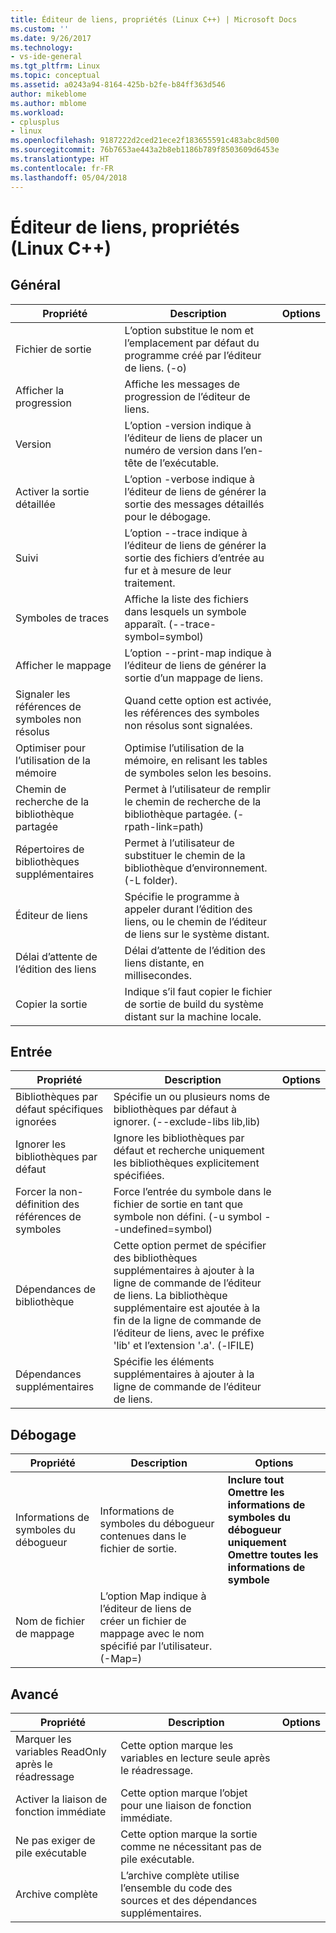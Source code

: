 ```yaml
---
title: Éditeur de liens, propriétés (Linux C++) | Microsoft Docs
ms.custom: ''
ms.date: 9/26/2017
ms.technology:
- vs-ide-general
ms.tgt_pltfrm: Linux
ms.topic: conceptual
ms.assetid: a0243a94-8164-425b-b2fe-b84ff363d546
author: mikeblome
ms.author: mblome
ms.workload:
- cplusplus
- linux
ms.openlocfilehash: 9187222d2ced21ece2f183655591c483abc8d500
ms.sourcegitcommit: 76b7653ae443a2b8eb1186b789f8503609d6453e
ms.translationtype: HT
ms.contentlocale: fr-FR
ms.lasthandoff: 05/04/2018
---
```

# <a name="linker-properties-linux-c"></a>Éditeur de liens, propriétés (Linux C++)

## <a name="general"></a>Général

Propriété | Description | Options
--- | ---| ---
Fichier de sortie | L’option substitue le nom et l’emplacement par défaut du programme créé par l’éditeur de liens. (-o)
Afficher la progression | Affiche les messages de progression de l’éditeur de liens.
Version | L’option -version indique à l’éditeur de liens de placer un numéro de version dans l’en-tête de l’exécutable.
Activer la sortie détaillée | L’option -verbose indique à l’éditeur de liens de générer la sortie des messages détaillés pour le débogage.
Suivi | L’option --trace indique à l’éditeur de liens de générer la sortie des fichiers d’entrée au fur et à mesure de leur traitement.
Symboles de traces | Affiche la liste des fichiers dans lesquels un symbole apparaît. (--trace-symbol=symbol)
Afficher le mappage | L’option --print-map indique à l’éditeur de liens de générer la sortie d’un mappage de liens.
Signaler les références de symboles non résolus | Quand cette option est activée, les références des symboles non résolus sont signalées.
Optimiser pour l’utilisation de la mémoire | Optimise l’utilisation de la mémoire, en relisant les tables de symboles selon les besoins.
Chemin de recherche de la bibliothèque partagée | Permet à l’utilisateur de remplir le chemin de recherche de la bibliothèque partagée. (-rpath-link=path)
Répertoires de bibliothèques supplémentaires | Permet à l’utilisateur de substituer le chemin de la bibliothèque d’environnement. (-L folder).
Éditeur de liens | Spécifie le programme à appeler durant l’édition des liens, ou le chemin de l’éditeur de liens sur le système distant.
Délai d’attente de l’édition des liens | Délai d’attente de l’édition des liens distante, en millisecondes.
Copier la sortie | Indique s’il faut copier le fichier de sortie de build du système distant sur la machine locale.

## <a name="input"></a>Entrée

Propriété | Description | Options
--- | ---| ---
Bibliothèques par défaut spécifiques ignorées | Spécifie un ou plusieurs noms de bibliothèques par défaut à ignorer. (--exclude-libs lib,lib)
Ignorer les bibliothèques par défaut | Ignore les bibliothèques par défaut et recherche uniquement les bibliothèques explicitement spécifiées.
Forcer la non-définition des références de symboles | Force l’entrée du symbole dans le fichier de sortie en tant que symbole non défini. (-u symbol --undefined=symbol)
Dépendances de bibliothèque | Cette option permet de spécifier des bibliothèques supplémentaires à ajouter à la ligne de commande de l’éditeur de liens. La bibliothèque supplémentaire est ajoutée à la fin de la ligne de commande de l’éditeur de liens, avec le préfixe 'lib' et l’extension '.a'.  (-lFILE)
Dépendances supplémentaires | Spécifie les éléments supplémentaires à ajouter à la ligne de commande de l’éditeur de liens.

## <a name="debugging"></a>Débogage

Propriété | Description | Options
--- | ---| ---
Informations de symboles du débogueur | Informations de symboles du débogueur contenues dans le fichier de sortie. | **Inclure tout**<br>**Omettre les informations de symboles du débogueur uniquement**<br>**Omettre toutes les informations de symbole**<br>
Nom de fichier de mappage | L’option Map indique à l’éditeur de liens de créer un fichier de mappage avec le nom spécifié par l’utilisateur. (-Map=)

## <a name="advanced"></a>Avancé

Propriété | Description | Options
--- | ---| ---
Marquer les variables ReadOnly après le réadressage | Cette option marque les variables en lecture seule après le réadressage.
Activer la liaison de fonction immédiate | Cette option marque l’objet pour une liaison de fonction immédiate.
Ne pas exiger de pile exécutable | Cette option marque la sortie comme ne nécessitant pas de pile exécutable.
Archive complète | L’archive complète utilise l’ensemble du code des sources et des dépendances supplémentaires.
